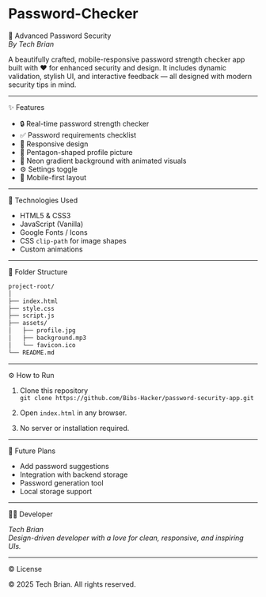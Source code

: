 # Password-Checker
🔐 Advanced Password Security  
*By Tech Brian*

A beautifully crafted, mobile-responsive password strength checker app built with ❤️ for enhanced security and design. It includes dynamic validation, stylish UI, and interactive feedback — all designed with modern security tips in mind.


---

✨ Features

- 🔒 Real-time password strength checker
- ✅ Password requirements checklist
- 💾 Responsive design
- 🔷 Pentagon-shaped profile picture
- 🎨 Neon gradient background with animated visuals
- ⚙️ Settings toggle
- 📱 Mobile-first layout

---

🧠 Technologies Used

- HTML5 & CSS3
- JavaScript (Vanilla)
- Google Fonts / Icons
- CSS `clip-path` for image shapes
- Custom animations

---

📁 Folder Structure

```bash
project-root/
│
├── index.html
├── style.css
├── script.js
├── assets/
│   ├── profile.jpg
│   ├── background.mp3
│   └── favicon.ico
└── README.md
```

---

⚙️ How to Run

1. Clone this repository  
   `git clone https://github.com/Bibs-Hacker/password-security-app.git`
2. Open `index.html` in any browser.

3. No server or installation required.

---

📅 Future Plans

- Add password suggestions  
- Integration with backend storage  
- Password generation tool  
- Local storage support

---

🧑‍💻 Developer

*Tech Brian*  
*Design-driven developer with a love for clean, responsive, and inspiring UIs.*

---

©️ License

© 2025 Tech Brian. All rights reserved.

```
